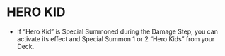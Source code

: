 # HERO KID

*   If “Hero Kid” is Special Summoned during the Damage Step, you can activate its effect and Special Summon 1 or 2 “Hero Kids” from your Deck.

